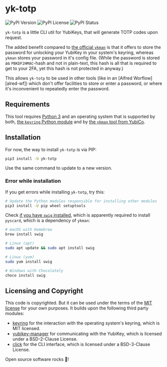 # yk-totp

![PyPI Version](https://img.shields.io/pypi/v/yk-totp?style=flat-square)
![PyPI License](https://img.shields.io/pypi/l/yk-totp?style=flat-square)
![PyPI Status](https://img.shields.io/pypi/status/yk-totp?style=flat-square)

`yk-totp` is a little CLI util for YubiKeys,
that will generate TOTP codes upon request.

The added benefit compared to [the official `ykman`][ykman] is that it offers
to store the password for unlocking your YubiKey in your system's keyring,
whereas `ykman` stores your password in it's config file.
(While the password is stored as `PBKDF2HMAC`-hash and not in plain-text,
this hash is all that is required to get to your 2FA,
yet this hash is not protected in anyway.)

This allows `yk-totp` to be used in other tools (like in an [Alfred Worflow][alred-wf])
which don't offer facilities to store or enter a password,
or where it's inconvenient to repeatedly enter the password.

## Requirements

This tool requires [Python 3][python] and an operating system that is supported by both,
[the `keyring` Python module][keyring] and by [the `ykman` tool from YubiCo][ykman].

## Installation

For now, the way to install `yk-totp` is via PIP:

```bash
pip3 install -U yk-totp
```

Use the same command to update to a new version.

### Error while installation

If you get errors while installing `yk-totp`, try this:

```bash
# Update the Python modules responsible for installing other modules
pip3 install -U pip wheel setuptools
```

Check [if you have `swig` installed][swig-installation],
which is apparently required to install `pyscard`,
which is a dependency of `ykman`:

```bash
# macOS with Homebrew
brew install swig

# Linux (apt)
sudo apt update && sudo apt install swig

# Linux (yum)
sudo yum install swig

# Windows with Chocolately
choco install swig
```

## Licensing and Copyright

This code is copyrighted.
But it can be used under the terms of the [MIT license](./LICENSE) for your own purposes.
It builds upon the following third party modules:

- [keyring][keyring] for the interaction with the operating system's keyring, which is MIT licensed.
- [yubikey-manager][ykman] for communicating with the YubiKey, which is licensed under a BSD-2-Clause License.
- [click][click] for the CLI interface, which is licensed under a BSD-3-Clause License.

Open source software rocks 🎸!

[ykman]: https://github.com/Yubico/yubikey-manager#readme
[alfred-wf]: https://www.alfredapp.com/help/workflows/
[python]: https://www.python.org
[keyring]: https://github.com/jaraco/keyring#readme
[click]: https://github.com/pallets/click#readme
[swig-installation]: http://www.swig.org/Doc4.0/Preface.html#Preface_installation
